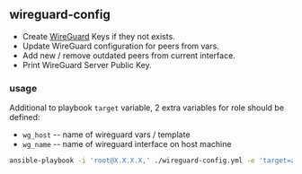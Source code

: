 ## wireguard-config

- Create [WireGuard](https://www.wireguard.com/) Keys if they not exists.
- Update WireGuard configuration for peers from vars.
- Add new / remove outdated peers from current interface.
- Print WireGuard Server Public Key.

### usage

Additional to playbook `target` variable, 2 extra variables for role should be defined:

  - `wg_host` -- name of wireguard vars / template
  - `wg_name` -- name of wireguard interface on host machine

```bash
ansible-playbook -i 'root@X.X.X.X,' ./wireguard-config.yml -e 'target=all wg_host=example wg_name=wg0'
```
